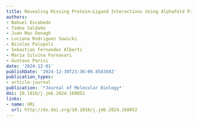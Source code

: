 ```yaml
---
title: Revealing Missing Protein–Ligand Interactions Using AlphaFold Predictions
authors:
- Nahuel Escobedo
- Tadeo Saldaño
- Juan Mac Donagh
- Luciana Rodriguez Sawicki
- Nicolas Palopoli
- Sebastian Fernandez Alberti
- Maria Silvina Fornasari
- Gustavo Parisi
date: '2024-12-01'
publishDate: '2024-12-30T23:36:09.858358Z'
publication_types:
- article-journal
publication: '*Journal of Molecular Biology*'
doi: 10.1016/j.jmb.2024.168852
links:
- name: URL
  url: http://dx.doi.org/10.1016/j.jmb.2024.168852
---
```

